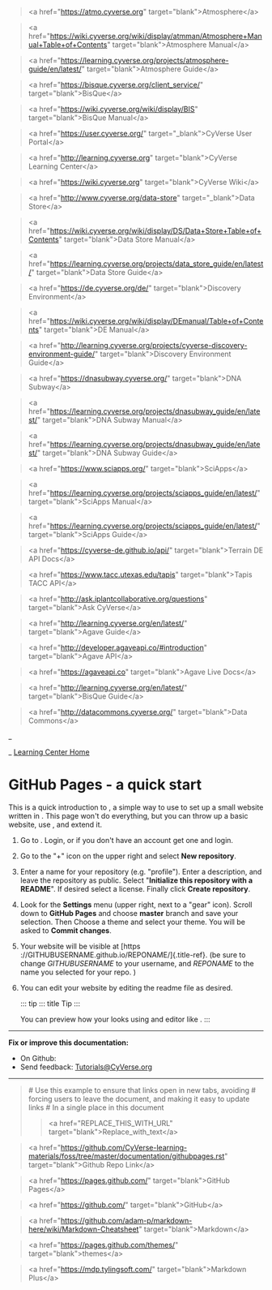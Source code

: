 > \<a href=\"<https://atmo.cyverse.org>\"
> target=\"blank\"\>Atmosphere\</a\>

> \<a
> href=\"<https://wiki.cyverse.org/wiki/display/atmman/Atmosphere+Manual+Table+of+Contents>\"
> target=\"blank\"\>Atmosphere Manual\</a\>

> \<a
> href=\"<https://learning.cyverse.org/projects/atmosphere-guide/en/latest/>\"
> target=\"blank\"\>Atmosphere Guide\</a\>

> \<a href=\"<https://bisque.cyverse.org/client_service/>\"
> target=\"blank\"\>BisQue\</a\>

> \<a href=\"<https://wiki.cyverse.org/wiki/display/BIS>\"
> target=\"blank\"\>BisQue Manual\</a\>

> \<a href=\"<https://user.cyverse.org/>\" target=\"\_blank\"\>CyVerse
> User Portal\</a\>

> \<a href=\"<http://learning.cyverse.org>\" target=\"blank\"\>CyVerse
> Learning Center\</a\>

> \<a href=\"<https://wiki.cyverse.org>\" target=\"blank\"\>CyVerse
> Wiki\</a\>

> \<a href=\"<http://www.cyverse.org/data-store>\"
> target=\"\_blank\"\>Data Store\</a\>

> \<a
> href=\"<https://wiki.cyverse.org/wiki/display/DS/Data+Store+Table+of+Contents>\"
> target=\"blank\"\>Data Store Manual\</a\>

> \<a
> href=\"<https://learning.cyverse.org/projects/data_store_guide/en/latest/>\"
> target=\"blank\"\>Data Store Guide\</a\>

> \<a href=\"<https://de.cyverse.org/de/>\" target=\"blank\"\>Discovery
> Environment\</a\>

> \<a
> href=\"<https://wiki.cyverse.org/wiki/display/DEmanual/Table+of+Contents>\"
> target=\"blank\"\>DE Manual\</a\>

> \<a
> href=\"<http://learning.cyverse.org/projects/cyverse-discovery-environment-guide/>\"
> target=\"blank\"\>Discovery Environment Guide\</a\>

> \<a href=\"<https://dnasubway.cyverse.org/>\" target=\"blank\"\>DNA
> Subway\</a\>

> \<a
> href=\"<https://learning.cyverse.org/projects/dnasubway_guide/en/latest/>\"
> target=\"blank\"\>DNA Subway Manual\</a\>

> \<a
> href=\"<https://learning.cyverse.org/projects/dnasubway_guide/en/latest/>\"
> target=\"blank\"\>DNA Subway Guide\</a\>

> \<a href=\"<https://www.sciapps.org/>\"
> target=\"blank\"\>SciApps\</a\>

> \<a
> href=\"<https://learning.cyverse.org/projects/sciapps_guide/en/latest/>\"
> target=\"blank\"\>SciApps Manual\</a\>

> \<a
> href=\"<https://learning.cyverse.org/projects/sciapps_guide/en/latest/>\"
> target=\"blank\"\>SciApps Guide\</a\>

> \<a href=\"<https://cyverse-de.github.io/api/>\"
> target=\"blank\"\>Terrain DE API Docs\</a\>

> \<a href=\"<https://www.tacc.utexas.edu/tapis>\"
> target=\"blank\"\>Tapis TACC API\</a\>

> \<a href=\"<http://ask.iplantcollaborative.org/questions>\"
> target=\"blank\"\>Ask CyVerse\</a\>

> \<a href=\"<http://learning.cyverse.org/en/latest/>\"
> target=\"blank\"\>Agave Guide\</a\>

> \<a href=\"<http://developer.agaveapi.co/#introduction>\"
> target=\"blank\"\>Agave API\</a\>

> \<a href=\"<https://agaveapi.co>\" target=\"blank\"\>Agave Live
> Docs\</a\>

> \<a href=\"<http://learning.cyverse.org/en/latest/>\"
> target=\"blank\"\>BisQue Guide\</a\>

> \<a href=\"<http://datacommons.cyverse.org/>\" target=\"blank\"\>Data
> Commons\</a\>

\_

\_ [Learning Center Home](http://learning.cyverse.org/)

# **GitHub Pages - a quick start**

This is a quick introduction to , a simple way to use to set up a small
website written in . This page won\'t do everything, but you can throw
up a basic website, use , and extend it.

1.  Go to . Login, or if you don\'t have an account get one and login.

2.  Go to the \"+\" icon on the upper right and select **New
    repository**.

3.  Enter a name for your repository (e.g. \"profile\"). Enter a
    description, and leave the repository as public. Select
    \"**Initialize this repository with a README**\". If desired select
    a license. Finally click **Create repository**.

4.  Look for the **Settings** menu (upper right, next to a \"gear\"
    icon). Scroll down to **GitHub Pages** and choose **master** branch
    and save your selection. Then Choose a theme and select your theme.
    You will be asked to **Commit changes**.

5.  Your website will be visible at [https
    ://GITHUBUSERNAME.github.io/REPONAME/]{.title-ref}. (be sure to
    change *GITHUBUSERNAME* to your username, and *REPONAME* to the name
    you selected for your repo. )

6.  You can edit your website by editing the readme file as desired.

    ::: tip
    ::: title
    Tip
    :::

    You can preview how your looks using and editor like .
    :::

------------------------------------------------------------------------

**Fix or improve this documentation:**

-   On Github:
-   Send feedback: [Tutorials@CyVerse.org](Tutorials@CyVerse.org)

------------------------------------------------------------------------

> \# Use this example to ensure that links open in new tabs, avoiding \#
> forcing users to leave the document, and making it easy to update
> links \# In a single place in this document
>
> > \<a href=\"REPLACE_THIS_WITH_URL\"
> > target=\"blank\"\>Replace_with_text\</a\>

> \<a
> href=\"<https://github.com/CyVerse-learning-materials/foss/tree/master/documentation/githubpages.rst>\"
> target=\"blank\"\>Github Repo Link\</a\>

> \<a href=\"<https://pages.github.com/>\" target=\"blank\"\>GitHub
> Pages\</a\>

> \<a href=\"<https://github.com/>\" target=\"blank\"\>GitHub\</a\>

> \<a
> href=\"<https://github.com/adam-p/markdown-here/wiki/Markdown-Cheatsheet>\"
> target=\"blank\"\>Markdown\</a\>

> \<a href=\"<https://pages.github.com/themes/>\"
> target=\"blank\"\>themes\</a\>

> \<a href=\"<https://mdp.tylingsoft.com/>\" target=\"blank\"\>Markdown
> Plus\</a\>
